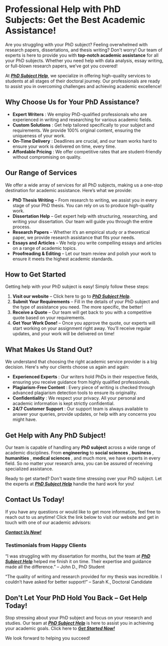 # Professional Help with PhD Subjects: Get the Best Academic Assistance!

Are you struggling with your PhD subject? Feeling overwhelmed with research papers, dissertations, and thesis writing? Don't worry! Our team of experts is here to provide you with **top-notch academic assistance** for all your PhD subjects. Whether you need help with data analysis, essay writing, or full-blown research papers, we’ve got you covered!

At [**_PhD Subject Help_**](https://tinyurl.com/topessay?keyword=phd+subject), we specialize in offering high-quality services to students at all stages of their doctoral journey. Our professionals are ready to assist you in overcoming challenges and achieving academic excellence!

## Why Choose Us for Your PhD Assistance?

- **Expert Writers** : We employ PhD-qualified professionals who are experienced in writing and researching for various academic fields.
- **Custom Solutions** : Get help tailored specifically to your subject and requirements. We provide 100% original content, ensuring the uniqueness of your work.
- **On-Time Delivery** : Deadlines are crucial, and our team works hard to ensure your work is delivered on time, every time.
- **Affordable Pricing** : We offer competitive rates that are student-friendly without compromising on quality.

## Our Range of Services

We offer a wide array of services for all PhD subjects, making us a one-stop destination for academic assistance. Here’s what we provide:

- **PhD Thesis Writing** – From research to writing, we assist you in every stage of your PhD thesis. You can rely on us to produce high-quality work.
- **Dissertation Help** – Get expert help with structuring, researching, and writing your dissertation. Our team will guide you through the entire process.
- **Research Papers** – Whether it’s an empirical study or a theoretical paper, we provide research assistance that fits your needs.
- **Essays and Articles** – We help you write compelling essays and articles on a range of academic topics.
- **Proofreading & Editing** – Let our team review and polish your work to ensure it meets the highest academic standards.

## How to Get Started

Getting help with your PhD subject is easy! Simply follow these steps:

1. **Visit our website** – Click here to go to [**_PhD Subject Help_**](https://tinyurl.com/topessay?keyword=phd+subject).
2. **Submit Your Requirements** – Fill in the details of your PhD subject and the type of assistance you need. The more specific, the better!
3. **Receive a Quote** – Our team will get back to you with a competitive quote based on your requirements.
4. **Get Your Work Done!** – Once you approve the quote, our experts will start working on your assignment right away. You’ll receive regular updates, and your work will be delivered on time!

## What Makes Us Stand Out?

We understand that choosing the right academic service provider is a big decision. Here's why our clients choose us again and again:

- **Experienced Experts** : Our writers hold PhDs in their respective fields, ensuring you receive guidance from highly qualified professionals.
- **Plagiarism-Free Content** : Every piece of writing is checked through advanced plagiarism detection tools to ensure its originality.
- **Confidentiality** : We respect your privacy. All your personal and academic information is kept strictly confidential.
- **24/7 Customer Support** : Our support team is always available to answer your queries, provide updates, or help with any concerns you might have.

## Get Help with Any PhD Subject!

Our team is capable of handling any **PhD subject** across a wide range of academic disciplines. From **engineering** to **social sciences** , **business** , **humanities** , **medical sciences** , and much more, we have experts in every field. So no matter your research area, you can be assured of receiving specialized assistance.

Ready to get started? Don't waste time stressing over your PhD subject. Let the experts at [**_PhD Subject Help_**](https://tinyurl.com/topessay?keyword=phd+subject) handle the hard work for you!

## Contact Us Today!

If you have any questions or would like to get more information, feel free to reach out to us anytime! Click the link below to visit our website and get in touch with one of our academic advisors:

[**_Contact Us Now!_**](https://tinyurl.com/topessay?keyword=phd+subject)

### Testimonials from Happy Clients

“I was struggling with my dissertation for months, but the team at [**_PhD Subject Help_**](https://tinyurl.com/topessay?keyword=phd+subject) helped me finish it on time. Their expertise and guidance made all the difference.” – John D., PhD Student

“The quality of writing and research provided for my thesis was incredible. I couldn’t have asked for better support!” – Sarah K., Doctoral Candidate

## Don't Let Your PhD Hold You Back – Get Help Today!

Stop stressing about your PhD subject and focus on your research and studies. Our team at [**_PhD Subject Help_**](https://tinyurl.com/topessay?keyword=phd+subject) is here to assist you in achieving your academic goals. Click here to [**_Get Started Now!_**](https://tinyurl.com/topessay?keyword=phd+subject)

We look forward to helping you succeed!
